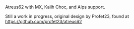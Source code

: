 Atreus62 with MX, Kailh Choc, and Alps support.

Still a work in progress, original design by Profet23, found at https://github.com/profet23/atreus62
